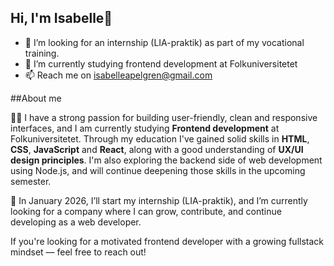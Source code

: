## Hi, I'm Isabelle👋

- 🔭 I’m looking for an internship (LIA-praktik) as part of my vocational training.
- 🌱 I’m currently studying frontend development at Folkuniversitetet
- 📫 Reach me on isabelleapelgren@gmail.com

##About me

🧑‍💻 I have a strong passion for building user-friendly, clean and responsive interfaces, and I am currently studying **Frontend development** at Folkuniversitetet. Through my education I've gained solid skills in **HTML**, **CSS**, **JavaScript** and **React**, along with a good understanding of **UX/UI design principles**. I'm also exploring the backend side of web development using Node.js, and will continue deepening those skills in the upcoming semester.

📅 In January 2026, I’ll start my internship (LIA-praktik), and I’m currently looking for a company where I can grow, contribute, and continue developing as a web developer.

If you're looking for a motivated frontend developer with a growing fullstack mindset — feel free to reach out!
